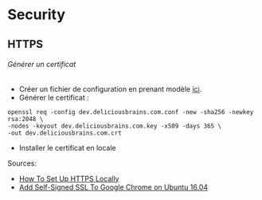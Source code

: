 # Security

## HTTPS

###### Générer un certificat

- Créer un fichier de configuration en prenant modèle [ici](https://deliciousbrains.com/https-locally-without-browser-privacy-errors/).
- Générer le certificat :
```shell
openssl req -config dev.deliciousbrains.com.conf -new -sha256 -newkey rsa:2048 \
-nodes -keyout dev.deliciousbrains.com.key -x509 -days 365 \
-out dev.deliciousbrains.com.crt
```
- Installer le certificat en locale

Sources:
- [How To Set Up HTTPS Locally](https://deliciousbrains.com/https-locally-without-browser-privacy-errors/)
- [Add Self-Signed SSL To Google Chrome on Ubuntu 16.04](https://leehblue.com/add-self-signed-ssl-google-chrome-ubuntu-16-04/)


